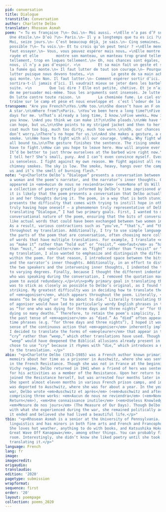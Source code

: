 ```yaml
---
pid: conversation
title: Dialogue
transtitle: Conversation
author: Charlotte Delbo
translator: Rhosean Asmah
poem: "« Tu es française ?\n— Oui.\n— Moi aussi. »\nElle n’a pas d’F sur la poitrine.
  Une étoile.\n« D’où ?\n— Paris.\n— Il y a longtemps que tu es ici ?\n— Cinq semaines.\n—
  Moi, seize jours.\n— C’est beaucoup déjà, je sais.\n— Cinq semaines… Comment est-ce
  possible ?\n— Tu vois.\n— Et tu crois qu’on peut tenir ? »\nElle mendie. \n« Il
  faut essayer.\n— Vous, vous pouvez espérer mais nous… »\nElle montre ma jaquette
  rayée et elle        montre son manteau, un manteau trop grand tellement, trop sale
  tellement, trop en loques tellement.\n« Oh, nos chances sont égales, va… \n— Pour
  nous, il n’y a pas d’espoir. »\n        Et sa main fait un geste et son geste évoque
  la fumée qui monte.\n« Il faut lutter de tout son courage.\n— Pourquoi… Pourquoi
  lutter puisque nous devons toutes… »\n        Le geste de sa main achève. La fumée
  qui monte. \n« Non. Il faut lutter.\n— Comment espérer sortir d’ici. Comment quel-qu’un
  sortira-t-il jamais d’ici. Il vaudrait mieux se jeter dans les barbelés tout de
  suite. »\n        Que lui dire ? Elle est petite, chétive. Et je n’ai pas le pouvoir
  de me persuader moi-même. Tous les arguments sont insensés. Je lutte contre ma raison.
  On lutte contre toute raison. \n        La cheminée fume. Le ciel est bas. La fumée
  traîne sur le camp et pèse et nous enveloppe et  c’est l’odeur de la chair qui brûle."
transpoem: "Are you French?\nYes.\nMe too.\n\nShe doesn’t have an F on her chest.
  A star.\n\nWhere from?\nParis. \nYou’ve been here a long time?\nFive weeks.\nSixteen
  days for me. \nThat’s already a long time, I know.\nFive weeks… How is that possible?\nWell,
  you know. \nAnd you think we can make it?\n\nShe pleads.\n\nWe have to try. \nYou
  can hope, but us…\n\nShe points to my striped jacket and then to her own coat, a
  coat much too big, much too dirty, much too worn.\n\nOh, our chances are equal,
  don’t worry…\nThere’s no hope for us.\n\nAnd she makes a gesture, a gesture of rising
  smoke. \n\nWe have to fight with all our courage. \nWhy… Why fight when we we’re
  all bound to…\n\nThe gesture finishes the sentence. The rising smoke.\n\nNo. We
  have to fight.\nHow can you hope to leave here. How will anyone ever leave here.
  It’d be better to just throw ourselves at the barbed wire right now.\n\nWhat do
  I tell her? She’s small, puny. And I can’t even convince myself. Every argument
  is senseless. I fight against my own reason. We fight against all reason. \n\nThe
  chimney smokes. The sky is low. The smoke, heavy, hangs over the camp and envelops
  us and it’s the smell of burning flesh."
note: "<p>Charlotte Delbo’s “Dialogue” presents a conversation between two people,
  a woman and the poem’s narrator, and the narrator’s inner thoughts. Given that “Dialogue”
  appeared in <em>Aucun de nous ne reviendra</em> (<em>None of Us Will Return</em>),
  a collection of poetry greatly informed by Delbo’s time imprisoned at Auschwitz,
  it is likely that the poem presents a conversation that Delbo actually took part
  in and her thoughts during it. The poem, in a way that is both stunning and simple,
  presents the difficulty that comes with trying to instill hope in others while not
  truly having hope oneself — a phenomenon truly representative of Delbo’s experiences.</p>\n\n<p>In
  translating “Dialogue,” I had two primary goals. First, I wanted to maintain the
  conversational nature of the poem, ensuring that the bits of conversation sounded
  like actual words that could have been exchanged between two women in a prison camp.
  As a result, various contractions such as “you’ve,” “that’s,” and “there’s” occur
  throughout my translation. Additionally, I try to use simple language throughout
  the parts of the poem that are conversation, often choosing more colloquial forms
  of words that have multiple translations. For example, I translate <em>tenir</em>
  as “make it” rather than “hold out” or “resist,” <em>faut</em> as “have to” rather
  than “must,” and <em>lutter</em> as “fight” rather than “resist” or “struggle.”</p>\n\n<p>In
  my translation, I also wanted to emphasize and distinguish the different narratives
  within the poem. For that reason, I introduced space between the bits of conversation
  and the narrator’s inner thoughts. Additionally, in an effort to distinguish between
  the two speakers and the intervening inner thoughts, I indented the three components
  to varying degrees. Finally, because I thought the different indentations clarified
  who was speaking during the conversation, I removed the quotation marks from the
  poem to avoid redundancy.</p>\n\n<p>My primary goal in translating the second poem
  was to stick as closely as possible to Delbo’s original, as I found the poem particularly
  striking. My greatest difficulty was in deciding how to translate the past tense
  of <em>agoniser</em>, which appears throughout the poem. Literally, <em>agoniser</em>
  means “to be dying” or “to be about to die.” Literally translating the past tense
  of agoniser would have led to particularly wordy English phrases in the poem, such
  as “for one who was dying for three days and three nights” or “for those who were
  dying so many deaths.” Therefore, to retain the poem’s simplicity, I translated
  the past tense of <em>agoniser</em> as “died.” As “died” often appeared next to
  time phrases (e.g. “for three days and three nights”), I hoped it would retain some
  sense of the continuous action that <em>agoniser</em> inherently implies.</p>\r\n<p>Additionally,
  I decided to translate the forms of <em>pleurer</em> that appear in the poem as
  “cry” rather than “weep,” which other translations have used. Though the use of
  “weep” would have deepened the Biblical allusions already present in the poem, I
  chose to use “cry” because it rhymes with “die,” which introduces a nice cadence
  to the translation. </p>"
abio: "<p>Charlotte Delbo (1913–1985) was a French author known primarily for her
  memoirs about her time as a prisoner in Auschwitz, where she was sent for her participation
  in the French Resistance. Though she was not in France at the beginning of the collaborationist
  Vichy regime, Delbo returned in 1941 when a friend of hers was sentenced to death
  for his activities as a member of the Resistance. Upon her return to Paris, Delbo
  joined the Resistance herself, but was arrested four months later in March of 1942.
  She spent almost eleven months in various French prison camps, and in January 1943
  was deported to Auschwitz, where she was for about a year. In the years after the
  war, Delbo wrote <em>Auschwitz et après</em> (<em>Auschwitz and after</em>), a memoir
  comprising three works: <em>Aucun de nous ne reviendra</em> (<em>None of Us Will
  Return</em>), <em>Une connaissance inutile</em> (<em>Useless Knowledge</em>), and
  <em>Mesure de nos jours</em> (The Measure of Our Days). Though Delbo struggled greatly
  with what she experienced during the war, she remained politically active after
  it ended and believed she had lived a beautiful life.</p>"
tbio: "<p>Rhosean Asmah is a senior at the University of Pennsylvania. She studies
  linguistics and has minors in both fine arts and French and Francophone studies.
  She loves hot weather, anything to do with books, and Katsushika Hokusai’s <em>The
  Great Wave Off Kanagawa</em>, among other things. You can probably find her in her
  room. Interestingly, she didn’t know she liked poetry until she took a class about
  translating it.</p>"
language: French
lang: fr
image: 
imagecredit: 
origaudio: 
translaudio: 
edition: '2020'
pagetype: submission
wrapformat: 
sequence: first
order: '20'
layout: poempage
collection: poems_2020
---
```

